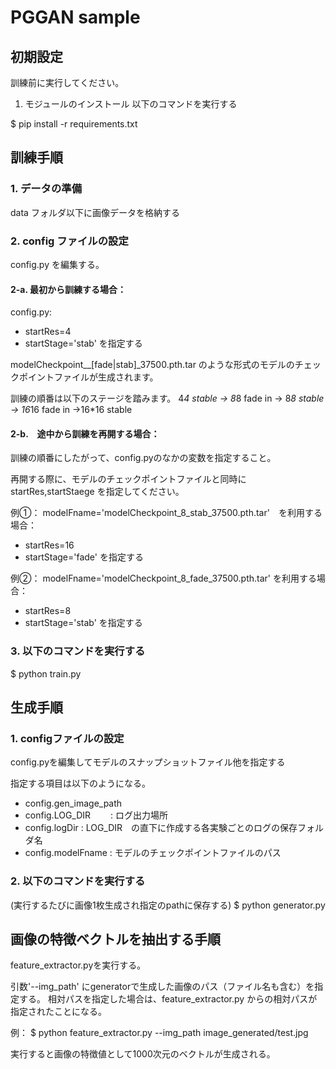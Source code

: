 # PGGAN sample

## 初期設定
訓練前に実行してください。

1. モジュールのインストール
以下のコマンドを実行する

$ pip install -r requirements.txt

## 訓練手順
### 1. データの準備
data フォルダ以下に画像データを格納する

### 2. config ファイルの設定
config.py を編集する。

#### 2-a. 最初から訓練する場合：
config.py:
- startRes=4
- startStage='stab'
を指定する

modelCheckpoint_<n>_[fade|stab]_37500.pth.tar
のような形式のモデルのチェックポイントファイルが生成されます。

訓練の順番は以下のステージを踏みます。
4*4 stable -> 8*8 fade in -> 8*8 stable -> 16*16 fade in ->16*16 stable

#### 2-b.　途中から訓練を再開する場合：
訓練の順番にしたがって、config.pyのなかの変数を指定すること。

再開する際に、モデルのチェックポイントファイルと同時に startRes,startStaege を指定してください。

例①：
modelFname='modelCheckpoint_8_stab_37500.pth.tar'　を利用する場合：
- startRes=16
- startStage='fade'
を指定する

例②：
modelFname='modelCheckpoint_8_fade_37500.pth.tar' を利用する場合：
- startRes=8
- startStage='stab'
を指定する

### 3. 以下のコマンドを実行する
 $ python train.py


## 生成手順

### 1. configファイルの設定
config.pyを編集してモデルのスナップショットファイル他を指定する

指定する項目は以下のようになる。
- config.gen_image_path
- config.LOG_DIR　　 : ログ出力場所
- config.logDir     : LOG_DIR　の直下に作成する各実験ごとのログの保存フォルダ名
- config.modelFname : モデルのチェックポイントファイルのパス


### 2. 以下のコマンドを実行する
(実行するたびに画像1枚生成され指定のpathに保存する)
$ python generator.py


## 画像の特徴ベクトルを抽出する手順
feature_extractor.pyを実行する。

引数'--img_path' にgeneratorで生成した画像のパス（ファイル名も含む）を指定する。
相対パスを指定した場合は、feature_extractor.py からの相対パスが指定されたことになる。

例：
$ python feature_extractor.py --img_path image_generated/test.jpg

実行すると画像の特徴値として1000次元のベクトルが生成される。
